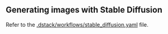 ## Generating images with Stable Diffusion

Refer to the [.dstack/workflows/stable_diffusion.yaml](../.dstack/workflows/stable_diffusion.yaml) file.